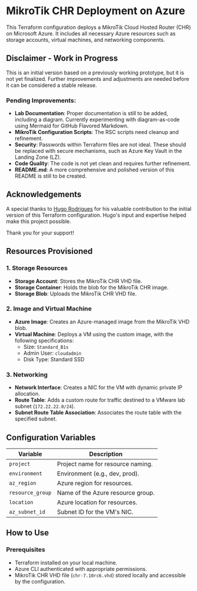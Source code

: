 # MikroTik CHR Deployment on Azure

This Terraform configuration deploys a MikroTik Cloud Hosted Router (CHR) on Microsoft Azure. It includes all necessary Azure resources such as storage accounts, virtual machines, and networking components.

## Disclaimer - Work in Progress

This is an initial version based on a previously working prototype, but it is not yet finalized. Further improvements and adjustments are needed before it can be considered a stable release.

### Pending Improvements:
- **Lab Documentation**: Proper documentation is still to be added, including a diagram. Currently experimenting with diagram-as-code using Mermaid for GitHub Flavored Markdown.
- **MikroTik Configuration Scripts**: The RSC scripts need cleanup and refinement.
- **Security**: Passwords within Terraform files are not ideal. These should be replaced with secure mechanisms, such as Azure Key Vault in the Landing Zone (LZ).
- **Code Quality**: The code is not yet clean and requires further refinement.
- **README.md**: A more comprehensive and polished version of this README is still to be created.

## Acknowledgements

A special thanks to [Hugo Rodrigues](https://www.linkedin.com/in/hmsrodrigues/) for his valuable contribution to the initial version of this Terraform configuration. Hugo's input and expertise helped make this project possible.

Thank you for your support!

## Resources Provisioned

### 1. **Storage Resources**
- **Storage Account**: Stores the MikroTik CHR VHD file.
- **Storage Container**: Holds the blob for the MikroTik CHR image.
- **Storage Blob**: Uploads the MikroTik CHR VHD file.

### 2. **Image and Virtual Machine**
- **Azure Image**: Creates an Azure-managed image from the MikroTik VHD blob.
- **Virtual Machine**: Deploys a VM using the custom image, with the following specifications:
  - Size: `Standard_B1s`
  - Admin User: `cloudadmin`
  - Disk Type: Standard SSD

### 3. **Networking**
- **Network Interface**: Creates a NIC for the VM with dynamic private IP allocation.
- **Route Table**: Adds a custom route for traffic destined to a VMware lab subnet (`172.22.22.0/24`).
- **Subnet Route Table Association**: Associates the route table with the specified subnet.

## Configuration Variables

| Variable           | Description                          |
|---------------------|--------------------------------------|
| `project`           | Project name for resource naming.   |
| `environment`       | Environment (e.g., dev, prod).      |
| `az_region`         | Azure region for resources.         |
| `resource_group`    | Name of the Azure resource group.   |
| `location`          | Azure location for resources.       |
| `az_subnet_id`      | Subnet ID for the VM's NIC.         |

## How to Use

### Prerequisites
- Terraform installed on your local machine.
- Azure CLI authenticated with appropriate permissions.
- MikroTik CHR VHD file (`chr-7.10rc6.vhd`) stored locally and accessible by the configuration.


